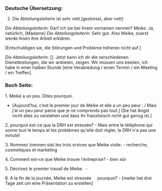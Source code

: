 ### Deutsche Übersetzung:
2. Die Abteilungsleiterin ist sehr nett.[gestresst, aber nett]

*Die Abteilungsleiterin:* Darf ich sie bei ihrem vornamen nennen?
*Meike:* Ja, natürlich, [Madame]
*Die Abteilungsleiterin:* Sehr gut. Also Meike, zuerst werde ihnen ihre Arbeit erklären.

[Entschuldigen sie, die Störungen und Probleme höheren nicht auf.]

*Die Abteilungsleiterin:* []. Jetzt kann ich dir die verschiedenen Dienstleistungen, die wir anbieten, zeigen. Wir müssen uns beeilen, ich habe in einer halben Stunde [eine Verabredung / einen Termin / ein Meeting / ein Treffen].

### Buch Seite:
1. Meike a un peu. Dites pourquoi.
-	 [Aujourd’hui, c’est le premier jour de Meike et elle a un peu peur : / Mais j‘ai un peu peur parce que je ne comprends pas tout.] [Sie hat Angst nicht alles zu verstehen und dass ihr französisch nicht gut genug ist.]

2. pourquoi est-ce que la DRH est stressée?
- Mais entre le téléphone qui sonne tout le temps et les problèmes qu'elle doit régler, la DRH n'a pas une minute!

3. Nommez (nennen sie) les trois srvices que Meike visite.
- recherche, cosmetiques et marketing

4. Comment est-ce que Meike trouve l‘entreprise?
- bien sûr

5. Décrivez le premier travail de Meike. 
- 

6. A la fin de la journée, Meike est stressée
    pourquoi?
- [meike hat drei Tage zeit um eine Präsentation zu erstellen]







